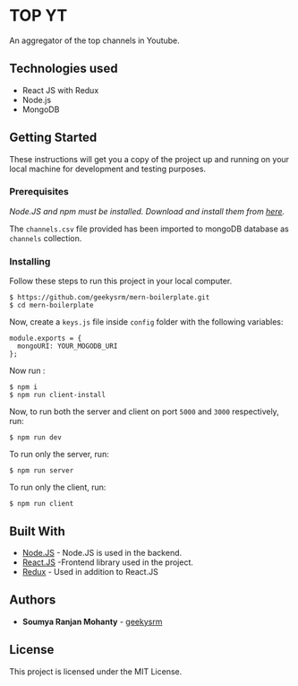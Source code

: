 #  TOP YT

An aggregator of the top channels in Youtube.

## Technologies used

- React JS with Redux
- Node.js
- MongoDB

## Getting Started

These instructions will get you a copy of the project up and running on your local machine for development and testing purposes.

### Prerequisites

_Node.JS and npm must be installed. Download and install them from [here](https://nodejs.org)._

The `channels.csv` file provided has been imported to mongoDB database as `channels` collection.

### Installing

Follow these steps to run this project in your local computer.

```
$ https://github.com/geekysrm/mern-boilerplate.git
$ cd mern-boilerplate
```

Now, create a `keys.js` file inside `config` folder with the following variables:

```
module.exports = {
  mongoURI: YOUR_MOGODB_URI
};

```

Now run :

```
$ npm i
$ npm run client-install
```

Now, to run both the server and client on port `5000` and `3000` respectively, run:

```
$ npm run dev
```

To run only the server, run:

```
$ npm run server
```

To run only the client, run:

```
$ npm run client
```

## Built With

- [Node.JS](http://nodejs.org/) - Node.JS is used in the backend.
- [React.JS](https://reactjs.org/) -Frontend library used in the project.
- [Redux](https://redux.js.org/) - Used in addition to React.JS

## Authors

- **Soumya Ranjan Mohanty** - [geekysrm](https://github.com/geekysrm)

## License

This project is licensed under the MIT License.

